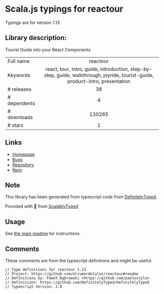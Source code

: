 
# Scala.js typings for reactour

Typings are for version 1.13

## Library description:
Tourist Guide into your React Components

|                    |                 |
| ------------------ | :-------------: |
| Full name          | reactour |
| Keywords           | react, tour, intro, guide, introduction, step-by-step, guide, walkthrough, joyride, tourist-guide, product-intro, presentation |
| # releases         | 38 |
| # dependents       | 4 |
| # downloads        | 130265 |
| # stars            | 1 |

## Links
- [Homepage](https://github.com/elrumordelaluz/reactour#readme)
- [Bugs](https://github.com/elrumordelaluz/reactour/issues)
- [Repository](https://github.com/elrumordelaluz/reactour)
- [Npm](https://www.npmjs.com/package/reactour)
    


## Note
This library has been generated from typescript code from [DefinitelyTyped](https://definitelytyped.org).

Provided with :purple_heart: from [ScalablyTyped](https://github.com/oyvindberg/ScalablyTyped)

## Usage
See [the main readme](../../readme.md) for instructions.

## Comments

These comments are from the typescript definitions and might be useful:
```
// Type definitions for reactour 1.13
// Project: https://github.com/elrumordelaluz/reactour#readme
// Definitions by: Paweł Dąbrowski <https://github.com/paolostyle>
// Definitions: https://github.com/DefinitelyTyped/DefinitelyTyped
// TypeScript Version: 2.8

```

